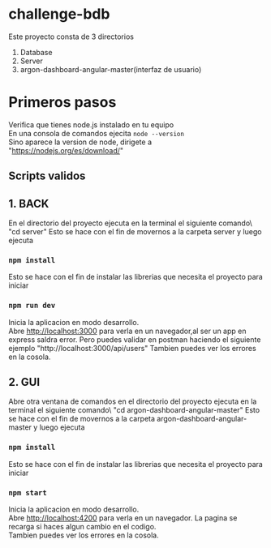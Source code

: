 # challenge-bdb

Este proyecto consta de 3 directorios
1. Database
2. Server
3. argon-dashboard-angular-master(interfaz de usuario)

# Primeros pasos

Verifica que tienes node.js instalado en tu equipo\
En una consola de comandos ejecita `node --version`\
Sino aparece la version de node, dirigete a "https://nodejs.org/es/download/"

## Scripts validos

## 1. BACK
En el directorio del proyecto ejecuta en la terminal el siguiente comando\ "cd server"
Esto se hace con el fin de movernos a la carpeta server y luego ejecuta
### `npm install`
Esto se hace con el fin de instalar las librerias que necesita el proyecto para iniciar

### `npm run dev`
Inicia la aplicacion en modo desarrollo.\
Abre [http://localhost:3000](http://localhost:3000) para verla en un navegador,al ser un app en express saldra error.
Pero puedes validar en postman haciendo el siguiente ejemplo "http://localhost:3000/api/users"
Tambien puedes ver los errores en la cosola.

## 2. GUI
Abre otra ventana de comandos en el directorio del proyecto ejecuta en la terminal el siguiente comando\ "cd argon-dashboard-angular-master"
Esto se hace con el fin de movernos a la carpeta argon-dashboard-angular-master y luego ejecuta
### `npm install`
Esto se hace con el fin de instalar las librerias que necesita el proyecto para iniciar

### `npm start`

Inicia la aplicacion en modo desarrollo.\
Abre [http://localhost:4200](http://localhost:4200) para verla en un navegador.
La pagina se recarga si haces algun cambio en el codigo.\
Tambien puedes ver los errores en la cosola.
